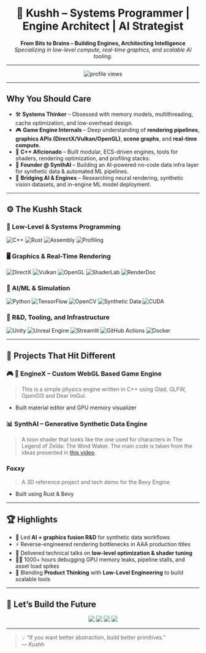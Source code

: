 <h1 align="center">🚀 Kushh – Systems Programmer | Engine Architect | AI Strategist</h1>
<p align="center">
  <b>From Bits to Brains – Building Engines, Architecting Intelligence</b><br>
  <i>Specializing in low-level compute, real-time graphics, and scalable AI tooling.</i>
</p>

---

<p align="center">
  <img src="https://komarev.com/ghpvc/?username=Kushh&color=blue&style=flat-square" alt="profile views" />
</p>

---

## Why You Should Care

- 🛠️ **Systems Thinker** – Obsessed with memory models, multithreading, cache optimization, and low-overhead design.
- 🎮 **Game Engine Internals** – Deep understanding of **rendering pipelines**, **graphics APIs (DirectX/Vulkan/OpenGL)**, **scene graphs**, and **real-time compute.**
- 🧵 **C++ Aficionado** – Built modular, ECS-driven engines, tools for shaders, rendering optimization, and profiling stacks.
- 🧬 **Founder @ SynthAI** – Building an AI-powered no-code data infra layer for synthetic data & automated ML pipelines.
- 🧩 **Bridging AI & Engines** – Researching neural rendering, synthetic vision datasets, and in-engine ML model deployment.

---

## ⚙️ The Kushh Stack

### 🔧 Low-Level & Systems Programming
![C++](https://img.shields.io/badge/C++-00599C?style=for-the-badge&logo=cplusplus&logoColor=white)
![Rust](https://img.shields.io/badge/Rust-000000?style=for-the-badge&logo=rust&logoColor=white)
![Assembly](https://img.shields.io/badge/Assembly-525252?style=for-the-badge&logo=gnubash&logoColor=white)
![Profiling](https://img.shields.io/badge/Perf%20Tools-FF6F00?style=for-the-badge&logo=nvidia&logoColor=white)

### 🖥️ Graphics & Real-Time Rendering
![DirectX](https://img.shields.io/badge/DirectX-0078D6?style=for-the-badge&logo=directx&logoColor=white)
![Vulkan](https://img.shields.io/badge/Vulkan-AC162C?style=for-the-badge&logo=vulkan&logoColor=white)
![OpenGL](https://img.shields.io/badge/OpenGL-5586A4?style=for-the-badge&logo=opengl&logoColor=white)
![ShaderLab](https://img.shields.io/badge/HLSL%2FGLSL%2FMetal-8A2BE2?style=for-the-badge&logo=unity&logoColor=white)
![RenderDoc](https://img.shields.io/badge/RenderDoc-00599C?style=for-the-badge&logo=nvidia&logoColor=white)

### 🧠 AI/ML & Simulation
![Python](https://img.shields.io/badge/Python-3776AB?style=for-the-badge&logo=python&logoColor=white)
![TensorFlow](https://img.shields.io/badge/TensorFlow-FF6F00?style=for-the-badge&logo=tensorflow&logoColor=white)
![OpenCV](https://img.shields.io/badge/OpenCV-5C3EE8?style=for-the-badge&logo=opencv&logoColor=white)
![Synthetic Data](https://img.shields.io/badge/Synthetic%20Data-%233399ff?style=for-the-badge&logo=databricks&logoColor=white)
![CUDA](https://img.shields.io/badge/CUDA-76B900?style=for-the-badge&logo=nvidia&logoColor=white)

### 🧪 R&D, Tooling, and Infrastructure
![Unity](https://img.shields.io/badge/Unity-000000?style=for-the-badge&logo=unity&logoColor=white)
![Unreal Engine](https://img.shields.io/badge/Unreal-0E1128?style=for-the-badge&logo=unrealengine&logoColor=white)
![Streamlit](https://img.shields.io/badge/Streamlit-FF4B4B?style=for-the-badge&logo=streamlit&logoColor=white)
![GitHub Actions](https://img.shields.io/badge/CI%2FCD-2088FF?style=for-the-badge&logo=githubactions&logoColor=white)
![Docker](https://img.shields.io/badge/Docker-0db7ed?style=for-the-badge&logo=docker&logoColor=white)

---

## 🧩 Projects That Hit Different

### 🎮 **🧠 EngineX** – Custom WebGL Based Game Engine 
> This is a simple physics engine written in C++ using Glad, GLFW, OpenGl3 and Dear ImGui. 
- Built material editor and GPU memory visualizer  

### 📊 **SynthAI** – Generative Synthetic Data Engine  
> A toon shader that looks like the one used for characters in The Legend of Zelda: The Wind Waker. The main code is taken from the ideas presented in [this video](https://www.youtube.com/watch?v=mnxs6CR6Zrk). 

### Foxxy 
> A 3D reference project and tech demo for the Bevy Engine 
- Built using Rust & Bevy 

---

## 🏆 Highlights

- 🧠 Led **AI + graphics fusion R&D** for synthetic data workflows
- ⚡ Reverse-engineered rendering bottlenecks in AAA production titles
- 💬 Delivered technical talks on **low-level optimization & shader tuning**
- 👨‍💻 1000+ hours debugging GPU memory leaks, pipeline stalls, and asset load spikes
- 🧬 Blending **Product Thinking** with **Low-Level Engineering** to build scalable tools

---

## 🔗 Let’s Build the Future

<p align="center">
  <a href="https://linkedin.com/in/kushagra-nigam-a322a6162/"><img src="https://img.shields.io/badge/LinkedIn-0077B5?style=for-the-badge&logo=linkedin&logoColor=white"></a>
  <a href="https://twitter.com/ironicallykushh"><img src="https://img.shields.io/badge/Twitter-1DA1F2?style=for-the-badge&logo=twitter&logoColor=white"></a>
  <a href="https://dev.to/kushh_"><img src="https://img.shields.io/badge/DEV.to-0A0A0A?style=for-the-badge&logo=dev.to&logoColor=white"></a>
  <a href="https://www.youtube.com/@kusshh_xo"><img src="https://img.shields.io/badge/YouTube-FF0000?style=for-the-badge&logo=youtube&logoColor=white"></a>
</p>

---

> 💡 “If you want better abstraction, build better primitives.”  
> — _Kushh_

